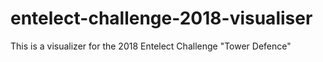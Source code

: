 # entelect-challenge-2018-visualiser
This is a visualizer for the 2018 Entelect Challenge "Tower Defence"
